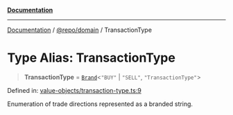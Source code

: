 [**Documentation**](../../../README.md)

***

[Documentation](../../../README.md) / [@repo/domain](../README.md) / TransactionType

# Type Alias: TransactionType

> **TransactionType** = [`Brand`](Brand.md)\<`"BUY"` \| `"SELL"`, `"TransactionType"`\>

Defined in: [value-objects/transaction-type.ts:9](https://github.com/o3osatoshi/experiment/blob/04dfa58df6e48824a200a24d77afef7ce464e1ae/packages/domain/src/value-objects/transaction-type.ts#L9)

Enumeration of trade directions represented as a branded string.
